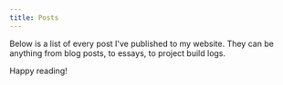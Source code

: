 ```yaml
---
title: Posts
---
```

Below is a list of every post I've published to my website. They can be anything from blog posts, to essays, to project build logs.

Happy reading!
